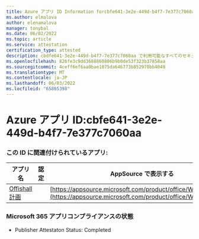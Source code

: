 ```yaml
---
title: Azure アプリ ID Information forcbfe641-3e2e-449d-b4f7-7e377c7060aa
ms.author: elmalova
author: elenamalova
manager: tonybal
ms.date: 06/02/2022
ms.topic: article
ms.service: attestation
certification_type: attested
description: cbdfe641-3e2e-449d-b4f7-7e377c7060aa で利用可能なすべてのセキュリティとコンプライアンス情報。
ms.openlocfilehash: 826fe3c9dd3688860806b9b0de53f323b37858aa
ms.sourcegitcommit: 4ceff6ef6aa0bae1075da646773b852970bb4049
ms.translationtype: MT
ms.contentlocale: ja-JP
ms.lasthandoff: 06/03/2022
ms.locfileid: "65865398"
---
```

# <a name="azure-app-id-cbdfe641-3e2e-449d-b4f7-7e377c7060aa"></a>Azure アプリ ID:cbfe641-3e2e-449d-b4f7-7e377c7060aa


### <a name="apps-associated-with-this-id"></a>この ID に関連付けられているアプリ:
| **アプリ名** | **認定** | **AppSource で表示する** |
|--------------|---------------|-----------------------|
| [Offishall 計画](../forward/WA200004048.md) |  | [https://appsource.microsoft.com/product/office/WA200004048](https://appsource.microsoft.com/product/office/WA200004048) |

### <a name="microsoft-365-app-compliance-status"></a>Microsoft 365 アプリコンプライアンスの状態
- Publisher Attestaton Status: Completed

